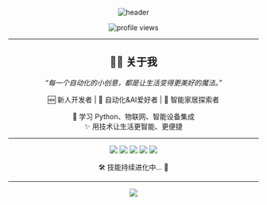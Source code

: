 <!-- 主页顶部动效或背景（可选） -->
<p align="center">
  <img src="https://capsule-render.vercel.app/api?type=waving&color=0:a1ffce,100:41BDF5&height=200&section=header&text=生活的答案，在于持续自定义&fontSize=26&fontAlignY=35&fontColor=333333&fontShadow=true&desc=自动化%20·%20AI%20·%20智能家居&descSize=18&descColor=666666&descAlign=65" alt="header" />
</p>

<p align="center">
  <img src="https://komarev.com/ghpvc/?username=Allen-DevLab&color=41BDF5" alt="profile views" />
</p>

---

<h2 align="center">🧑‍💻 关于我</h2>

<p align="center">
  <em>“每一个自动化的小创意，都是让生活变得更美好的魔法。”</em>
</p>

<p align="center">
  🆕 新人开发者 | 🤖 自动化&AI爱好者 | 🏡 智能家居探索者
</p>
<p align="center">
  🌱 学习 Python、物联网、智能设备集成<br>
  ✨ 用技术让生活更智能、更便捷
</p>

---

<p align="center">
  <img src="https://img.shields.io/badge/Python-3776AB?style=for-the-badge&logo=python&logoColor=white"/>
  <img src="https://img.shields.io/badge/Home%20Assistant-41BDF5?style=for-the-badge&logo=home-assistant&logoColor=white"/>
  <img src="https://img.shields.io/badge/Raspberry%20Pi-C51A4A?style=for-the-badge&logo=raspberry-pi&logoColor=white"/>
  <img src="https://img.shields.io/badge/Automation-FFD43B?style=for-the-badge&logo=autodesk&logoColor=black"/>
  <img src="https://img.shields.io/badge/AI-FF6F00?style=for-the-badge"/>
</p>
<p align="center">
  🛠️ 技能持续进化中… 🚀
</p>

---

<p align="center">
  <img src="https://capsule-render.vercel.app/api?type=waving&color=0:a1ffce,100:41BDF5&height=120&section=footer"/>
</p>
